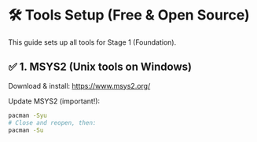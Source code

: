 # 🛠 Tools Setup (Free & Open Source)

This guide sets up all tools for Stage 1 (Foundation).

## ✅ 1. MSYS2 (Unix tools on Windows)
Download & install: https://www.msys2.org/

Update MSYS2 (important!):
```bash
pacman -Syu
# Close and reopen, then:
pacman -Su
